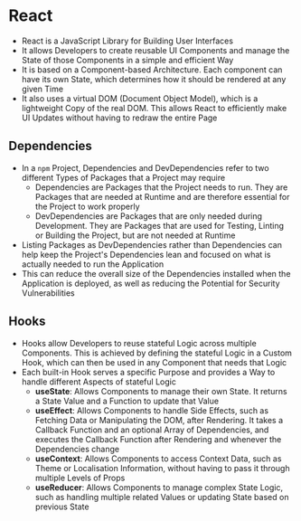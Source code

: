 # React

- React is a JavaScript Library for Building User Interfaces
- It allows Developers to create reusable UI Components and manage the State of those Components in a simple and
  efficient Way
- It is based on a Component-based Architecture. Each component can have its own State, which determines how it should
  be rendered at any given Time
- It also uses a virtual DOM (Document Object Model), which is a lightweight Copy of the real DOM. This allows React to
  efficiently make UI Updates without having to redraw the entire Page

## Dependencies

- In a `npm` Project, Dependencies and DevDependencies refer to two different Types of Packages that a Project may
  require
    - Dependencies are Packages that the Project needs to run. They are Packages that are needed at Runtime and are
      therefore essential for the Project to work properly
    - DevDependencies are Packages that are only needed during Development. They are Packages that are used for Testing,
      Linting or Building the Project, but are not needed at Runtime
- Listing Packages as DevDependencies rather than Dependencies can help keep the Project's Dependencies lean and focused
  on what is actually needed to run the Application
- This can reduce the overall size of the Dependencies installed when the Application is deployed, as well as reducing
  the Potential for Security Vulnerabilities

## Hooks

- Hooks allow Developers to reuse stateful Logic across multiple Components. This is achieved by defining the stateful
  Logic in a Custom Hook, which can then be used in any Component that needs that Logic
- Each built-in Hook serves a specific Purpose and provides a Way to handle different Aspects of stateful Logic
    - __useState__: Allows Components to manage their own State. It returns a State Value and a Function to update that
      Value
    - __useEffect__: Allows Components to handle Side Effects, such as Fetching Data or Manipulating the DOM, after
      Rendering. It takes a Callback Function and an optional Array of Dependencies, and executes the Callback Function
      after Rendering and whenever the Dependencies change
    - __useContext__: Allows Components to access Context Data, such as Theme or Localisation Information, without
      having to pass it through multiple Levels of Props
    - __useReducer__: Allows Components to manage complex State Logic, such as handling multiple related Values or
      updating State based on previous State